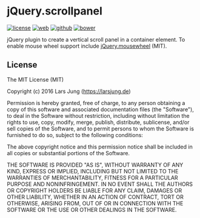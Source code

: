 # jQuery.scrollpanel

[![license][license-img]][github] [![web][web-img]][web] [![github][github-img]][github] [![bower][bower-img]][github]

jQuery plugin to create a vertical scroll panel in a container element.
To enable mouse wheel support include [jQuery.mousewheel][mousewheel] (MIT).


## License
The MIT License (MIT)

Copyright (c) 2016 Lars Jung (https://larsjung.de)

Permission is hereby granted, free of charge, to any person obtaining a copy
of this software and associated documentation files (the "Software"), to deal
in the Software without restriction, including without limitation the rights
to use, copy, modify, merge, publish, distribute, sublicense, and/or sell
copies of the Software, and to permit persons to whom the Software is
furnished to do so, subject to the following conditions:

The above copyright notice and this permission notice shall be included in
all copies or substantial portions of the Software.

THE SOFTWARE IS PROVIDED "AS IS", WITHOUT WARRANTY OF ANY KIND, EXPRESS OR
IMPLIED, INCLUDING BUT NOT LIMITED TO THE WARRANTIES OF MERCHANTABILITY,
FITNESS FOR A PARTICULAR PURPOSE AND NONINFRINGEMENT. IN NO EVENT SHALL THE
AUTHORS OR COPYRIGHT HOLDERS BE LIABLE FOR ANY CLAIM, DAMAGES OR OTHER
LIABILITY, WHETHER IN AN ACTION OF CONTRACT, TORT OR OTHERWISE, ARISING FROM,
OUT OF OR IN CONNECTION WITH THE SOFTWARE OR THE USE OR OTHER DEALINGS IN
THE SOFTWARE.


[web]: https://larsjung.de/jquery-scrollpanel/
[github]: https://github.com/lrsjng/jquery-scrollpanel

[license-img]: https://img.shields.io/badge/license-MIT-a0a060.svg?style=flat-square
[web-img]: https://img.shields.io/badge/web-larsjung.de/scrollpanel-a0a060.svg?style=flat-square
[github-img]: https://img.shields.io/badge/github-lrsjng/jquery--scrollpanel-a0a060.svg?style=flat-square
[bower-img]: https://img.shields.io/badge/bower-lrsjng/jquery--scrollpanel-a0a060.svg?style=flat-square

[mousewheel]: https://github.com/jquery/jquery-mousewheel
